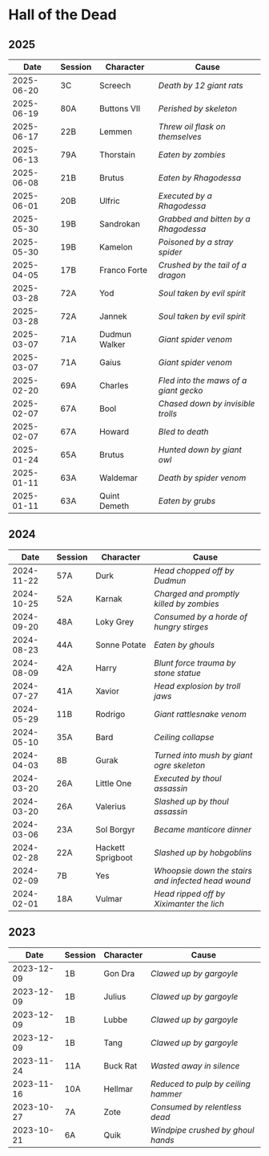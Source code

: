 # Hall of the Dead

## 2025

| Date | Session | Character | Cause |
|------|---------|-----------|-------|
| 2025-06-20 | 3C | Screech  | *Death by 12 giant rats*
| 2025-06-19 | 80A | Buttons VII  | *Perished by skeleton*
| 2025-06-17 | 22B | Lemmen  | *Threw oil flask on themselves*
| 2025-06-13 | 79A | Thorstain  | *Eaten by zombies*
| 2025-06-08 | 21B | Brutus  | *Eaten by Rhagodessa*
| 2025-06-01 | 20B | Ulfric  | *Executed by a Rhagodessa*
| 2025-05-30 | 19B | Sandrokan  | *Grabbed and bitten by a Rhagodessa*
| 2025-05-30 | 19B | Kamelon  | *Poisoned by a stray spider*
| 2025-04-05 | 17B | Franco Forte  | *Crushed by the tail of a dragon*
| 2025-03-28 | 72A | Yod | *Soul taken by evil spirit*
| 2025-03-28 | 72A | Jannek | *Soul taken by evil spirit*
| 2025-03-07 | 71A | Dudmun Walker | *Giant spider venom*
| 2025-03-07 | 71A | Gaius | *Giant spider venom*
| 2025-02-20 | 69A | Charles | *Fled into the maws of a giant gecko*
| 2025-02-07 | 67A | Bool | *Chased down by invisible trolls*
| 2025-02-07 | 67A | Howard | *Bled to death*
| 2025-01-24 | 65A | Brutus | *Hunted down by giant owl*
| 2025-01-11 | 63A | Waldemar | *Death by spider venom*
| 2025-01-11 | 63A | Quint Demeth | *Eaten by grubs*

## 2024

| Date | Session | Character | Cause |
|------|---------|-----------|-------|
| 2024-11-22 | 57A | Durk | *Head chopped off by Dudmun*
| 2024-10-25 | 52A | Karnak | *Charged and promptly killed by zombies*
| 2024-09-20 | 48A | Loky Grey | *Consumed by a horde of hungry stirges*
| 2024-08-23 | 44A | Sonne Potate | *Eaten by ghouls*
| 2024-08-09 | 42A | Harry | *Blunt force trauma by stone statue*  
| 2024-07-27 | 41A | Xavior | *Head explosion by troll jaws*
| 2024-05-29 | 11B | Rodrigo | *Giant rattlesnake venom*
| 2024-05-10 | 35A | Bard | *Ceiling collapse*
| 2024-04-03 | 8B | Gurak | *Turned into mush by giant ogre skeleton*
| 2024-03-20 | 26A | Little One | *Executed by thoul assassin*
| 2024-03-20 | 26A | Valerius | *Slashed up by thoul assassin*
| 2024-03-06 | 23A | Sol Borgyr | *Became manticore dinner*
| 2024-02-28 | 22A | Hackett Sprigboot | *Slashed up by hobgoblins*
| 2024-02-09 | 7B | Yes | *Whoopsie down the stairs and infected head wound*
| 2024-02-01 | 18A | Vulmar | *Head ripped off by Xiximanter the lich*

## 2023

| Date | Session | Character | Cause |
|------|---------|-----------|-------|
| 2023-12-09 | 1B | Gon Dra | *Clawed up by gargoyle*
| 2023-12-09 | 1B | Julius | *Clawed up by gargoyle*
| 2023-12-09 | 1B | Lubbe | *Clawed up by gargoyle*
| 2023-12-09 | 1B | Tang | *Clawed up by gargoyle*
| 2023-11-24 | 11A | Buck Rat | *Wasted away in silence*
| 2023-11-16 | 10A | Hellmar | *Reduced to pulp by ceiling hammer*
| 2023-10-27 | 7A | Zote | *Consumed by relentless dead*
| 2023-10-21 | 6A | Quik | *Windpipe crushed by ghoul hands*








